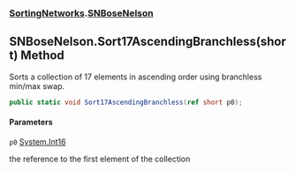 ### [SortingNetworks](SortingNetworks.md 'SortingNetworks').[SNBoseNelson](SortingNetworks.SNBoseNelson.md 'SortingNetworks.SNBoseNelson')

## SNBoseNelson.Sort17AscendingBranchless(short) Method

Sorts a collection of 17 elements in ascending order using branchless min/max swap.

```csharp
public static void Sort17AscendingBranchless(ref short p0);
```
#### Parameters

<a name='SortingNetworks.SNBoseNelson.Sort17AscendingBranchless(short).p0'></a>

`p0` [System.Int16](https://docs.microsoft.com/en-us/dotnet/api/System.Int16 'System.Int16')

the reference to the first element of the collection